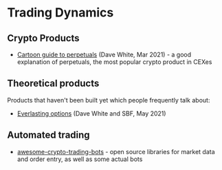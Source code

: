 Trading Dynamics
=================

## Crypto Products
* [Cartoon guide to perpetuals](https://www.paradigm.xyz/2021/03/the-cartoon-guide-to-perps/) (Dave White, Mar 2021) -
  a good explanation of perpetuals, the most popular crypto product in CEXes
  
## Theoretical products
Products that haven't been built yet which people frequently talk about:
* [Everlasting options](https://www.paradigm.xyz/2021/05/everlasting-options/) (Dave White and SBF, May 2021)

## Automated trading
* [awesome-crypto-trading-bots](https://github.com/botcrypto-io/awesome-crypto-trading-bots) -
  open source libraries for market data and order entry, as well as some actual bots